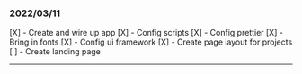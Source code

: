 ### 2022/03/11

[X] - Create and wire up app
[X] - Config scripts
[X] - Config prettier
[X] - Bring in fonts
[X] - Config ui framework
[X] - Create page layout for projects
[ ] - Create landing page

---
